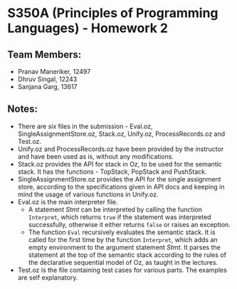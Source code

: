 S350A (Principles of Programming Languages) - Homework 2
=========================================================

## Team Members:
* Pranav Maneriker, 12497
* Dhruv Singal, 12243
* Sanjana Garg, 13617

## Notes: 
* There are *six* files in the submission - Eval.oz, SingleAssignmentStore.oz, Stack.oz, Unify.oz, ProcessRecords.oz and Test.oz.
* Unify.oz and ProcessRecords.oz have been provided by the instructor and have been used as is, without any modifications.
* Stack.oz provides the API for stack in Oz, to be used for the semantic stack. It has the functions - TopStack, PopStack and PushStack.
* SingleAssignmentStore.oz provides the API for the single assignment store, according to the specifications given in API docs and keeping in mind the usage of various functions in Unify.oz.
* Eval.oz is the main interpreter file. 
    * A statement *Stmt* can be interpreted by calling the function `Interpret`, which returns `true` if the statement was interpreted successfully, otherwise it either returns `false` or raises an exception.
    * The function `Eval` recursively evaluates the semantic stack. It is called for the first time by the function `Interpret`, which adds an empty environment to the argument statement *Stmt*. It parses the statement at the top of the semantic stack according to the rules of the declarative sequential model of Oz, as taught in the lectures.
* Test.oz is the file containing test cases for various parts. The examples are self explanatory.


